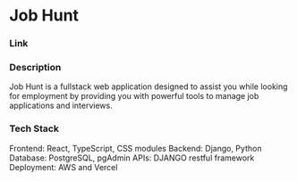 # Job Hunt

### Link

### Description

Job Hunt is a fullstack web application designed to assist you while looking for employment by providing you with powerful tools to manage job applications and interviews.

### Tech Stack

Frontend: React, TypeScript, CSS modules
Backend: Django, Python
Database: PostgreSQL, pgAdmin
APIs: DJANGO restful framework
Deployment: AWS and Vercel

